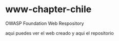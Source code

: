 # www-chapter-chile
OWASP Foundation Web Respository

aqui puedes ver el web creado
y aqui el repositorio


